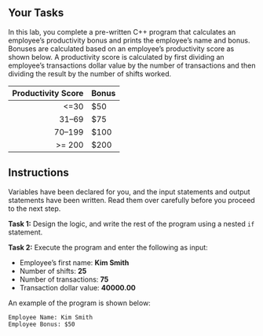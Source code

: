 ## Your Tasks

In this lab, you complete a pre-written C++ program that calculates an employee’s productivity bonus and prints the employee’s name and bonus. Bonuses are calculated based on an employee’s productivity score as shown below. A productivity score is calculated by first dividing an employee’s transactions dollar value by the number of transactions and then dividing the result by the number of shifts worked.

| Productivity Score | Bonus |
| -----------------: | :---- |
|               <=30 | $50   |
|              31–69 | $75   |
|             70–199 | $100  |
|             >= 200 | $200  |

## Instructions

Variables have been declared for you, and the input statements and output statements have been written. Read them over carefully before you proceed to the next step.

**Task 1:** Design the logic, and write the rest of the program using a nested `if` statement.

**Task 2:** Execute the program and enter the following as input:

- Employee’s first name: **Kim Smith**
- Number of shifts: **25**
- Number of transactions: **75**
- Transaction dollar value: **40000.00**

An example of the program is shown below:

```
Employee Name: Kim Smith
Employee Bonus: $50
```